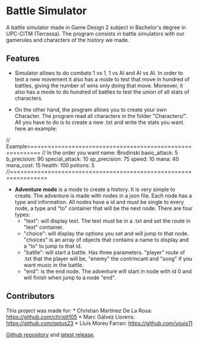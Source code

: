 # Battle Simulator

A battle simulator made in Game Design 2 subject in Bachelor's degree in UPC-CITM (Terrassa). The program consists in battle simulators with our gamerules and characters of the history we made.

## Features

- Simulator allows to do combats 1 vs 1, 1 vs AI and AI vs AI. In order to test a new movement it also has a mode to test that move in hundred of battles, giving the number of wins only doing that move. Moreover, it also has a mode to do hundred of battles to test the union of all stats of characters.

- On the other hand, the program allows you to create your own Character. The program read all characters in the folder "Characters/". All you have to do is to create a new .txt and write the stats you want. here an example:

// Example==========================================================
// In the order you want
name: Brodinski
basic_attack: 5
b_precision: 90
special_attack: 10
sp_precision: 75
speed: 10
mana: 40
mana_cost: 15
health: 100
potions: 5
//=================================================================

- **Adventure mode** is a mode to create a history. It is very simple to create. The adventure is made with nodes in a json file. Each node has a type and information. All nodes have a id and must be single to every node, a type and "to" container that will be the next node. There are four types:
	* "text": will display text. The text must be in a .txt and set the route in "text" container.
	* "choice": will display the options you set and will jump to that node. "choices" is an array of objects that contains a name to display and a "to" to jump to that id.
	* "battle": will start a battle. Has three parameters. "player" route of .txt that the player will be, "enemy" the contrincant and "song" if you want music in the battle.
	* "end": is the end node. The adventure will start in node with id 0 and will finish when jump to a node "end".

## Contributors

This project was made for:
	* Christian Martínez De La Rosa: https://github.com/christt105
	* Marc Gálvez Llorens: https://github.com/optus23
	* Lluís Moreu Farran: https://github.com/youis11

[Github repository](https://github.com/christt105/BattleSimulator) and [latest release](https://github.com/christt105/BattleSimulator/releases/latest).